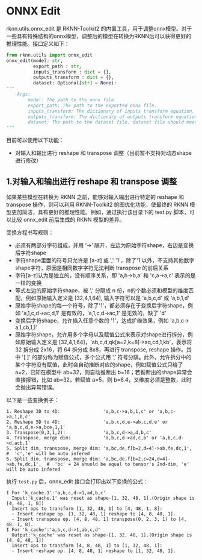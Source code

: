 # ONNX Edit

rknn.utils.onnx_edit 是 RKNN-Toolkit2 的内置工具，用于调整onnx模型。对于一些具有特殊结构的onnx模型，调整后的模型在转换为RKNN后可以获得更好的推理性能。接口定义如下：

```python
from rknn.utils import onnx_edit
onnx_edit(model: str,
          export_path : str,
          inputs_transform : dict = {},
          outputs_transform : dict = {}, 
          dataset: Optional[str] = None):
"""
    Args:
        model: The path to the onnx file.
        export_path: The path to the exported onnx file.
        inputs_transform: The dictionary of inputs transform equation. Feed like {'input_0': 'a,b,c->1,ab,1,c', ...}
        outputs_transform: The dictionary of outputs transform equation. Feed like {'output_2': 'a,b,c,->1,b,1,ac', ...}
        dataset: The path to the dataset file. dataset file should meet rknn.build requirements. If given, transform of inputs will also apply on dataset and generate a new dataset on the same folder of export_path.
"""
```

目前可以使用以下功能：

- 对输入和输出进行 reshape 和 transpose 调整（目前暂不支持对动态shape进行修改）



## 1.对输入和输出进行 reshape 和 transpose 调整

如果某些模型在转换为 RKNN 之前，能够对输入输出进行特定的 reshape 和 transpose 操作，则可以利用 RKNN-Toolkit2 的图优化功能，使最终的 RKNN 模型更加简洁，具有更好的推理性能。例如，通过执行该目录下的 test.py 脚本，可以比较 onnx_edit 前后生成的 RKNN 模型的差异。

变换方程书写规则：

- 必须有两部分字符组成，并用 ‘->’ 隔开，左边为原始字符shape，右边是变换后字符shape
- 字符shape里面的符号只允许是 [a-z] 或 ',' '1'，除了'1'以外，不支持其他数字shape字符，原因是相同数字字符无法判断 transpose 的前后关系
- 字符[a-z]认为是独立的，没有顺序关系，即 'a,b->b,a' 和 'c,a->a,c' 表示的是一样的变换
- 等式左边的原始字符shape，被 ',' 分隔成 n 份，n的个数必须和模型的维度匹配，例如原始输入定义是 [32,4,1,64], 输入字符可以是 'a,b,c,d' 或 'a,b,1,d'
- 原始字符shape的每一个符号，除了'1'，都必须存在于变换后字符shape，例如 'a,1,c,d->ac,d,1' 是有效的，'a,1,c,d->ac,1' 是无效的，缺了 'd'
- 变换后字符shape，允许插入任意个数的 '1'，达成扩维效果，例如 'a,b,c-> a,1,cb,1,1'
- 原始字符shape，允许用多个字母以及赋值公式来表示对shape进行拆分，例如原始输入定义是 [32,4,1,64]，'ab,c,d,qk[a=2,k=8]->aq,cd,1,kb'，表示将 32 拆分成 2x16，将 64 拆分成 8x8，再进行 transpose, reshape 操作。其中 '[ ]' 的部分称为赋值公式，多个公式用 ',' 符号分隔。此外，允许拆分中的某个字符没有赋值，此时会自动推断对应的shape，例如赋值公式只给了 a=2，已知在模型中 ab=32，则自动推断出 b=16；若推断出的shape异常会直接报错，比如 ab=32，若赋值 a=5，则 b=6.4，又维度必须是整数，此时会抛出异常错误。



以下是一些变换例子：

```shell
1. Reshape 3D to 4D:                'a,b,c->a,b,1,c' or 'a,b,c->a,1,b,c'
2. Reshape 5D to 4D:                'a,b,c,d,e->ab,c,d,e' or 'a,b,c,d,e->a,bce,1,1'
3. Transpose(0,3,1,2):              'a,b,c,d->a,d,b,c'
4. Transpose, merge dim:            'a,b,c,d->ad,c,b' or 'a,b,c,d->d,acb,1'
5. Split dim, transpose, merge dim: 'a,bc,de,f[b=2,d=4]->ab,fe,dc,1',  		#  'c','e' will be auto infered
6. Split dim, transpose, merge dim: 'a,bc,de,f[b=2,c=24,d=4]->ab,fe,dc,1',  #  'bc' = 24 shuold be equal to tensor's 2nd-dim, 'e' will be auto infered
```



执行 `test.py` 后，onnx_edit 接口会打印出以下变换的公式：

```shell
I For 'k_cache.1':'a,b,c,d->1,ad,b,c'
  Input:'k_cache.1' was reset as shape-[1, 32, 48, 1].(Origin shape is [4, 48, 1, 8])
  Insert ops to transform [1, 32, 48, 1] to [4, 48, 1, 8]:
  - Insert reshape op. [1, 32, 48, 1] reshape to [4, 8, 48, 1].
  - Insert transpose op. [4, 8, 48, 1] transpose(0, 2, 3, 1) to [4, 48, 1, 8].
I For 'k_cache':'a,b,c,d->1,ab,c,d'
  Output:'k_cache' was reset as shape-[1, 32, 48, 1].(Origin shape is [4, 8, 48, 1]) 
  Insert ops to transform [4, 8, 48, 1] to [1, 32, 48, 1]:
  - Insert reshape op. [4, 8, 48, 1] reshape to [1, 32, 48, 1].
```
